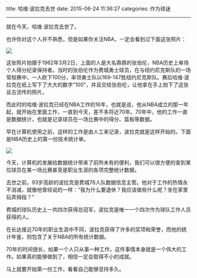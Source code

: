 title: 哈维·波拉克去世
date: 2015-06-24 11:36:27
categories: 作为球迷


---

就在今天，哈维·波拉克去世了。

<!--more-->


也许你对这个人并不熟悉，但是如果你关注NBA，一定会看到过下面这张照片：

![][1]

这张照片拍摄于1962年3月2日，上面的人是大名鼎鼎的张伯伦，NBA历史上单场个人得分纪录保持者。当时的张伯伦作为费城勇士球员，在与纽约尼克斯队的一场常规赛中，一人砍下100分，率领勇士队以169-147胜纽约尼克斯队。赛后哈维·波拉克在纸上写下了大大的数字“100”，并且交给张伯伦，让他拿在手上拍下了这张亘古流传的照片。

而此时的哈维·波拉克已经在NBA工作的16年，也就是说，他从NBA成立的那一年起，就开始在里面工作，一直到今天，差不多将近70年。70年中，他的工作一直是数据统计，也就是记录球员在一场比赛中的得分、篮板等数据。

早在计算机使用之前，这样的工作是由人工来记录，波拉克就是这样开始的。下面是NBA历史上的第一份技术统计单。

![][2]

今天，计算机的发展给数据统计带来了前所未有的便利，我们可以很方便的查到某位球员在某一场比赛甚至是职业生涯的各项完整统计数据。



去世之前，93岁高龄的波拉克是费城76人队数据信息主管。他对于工作的热情永不消减，就像他曾经说的一样：“我为什么要退休？我应该做些什么呢？坐在家里玩弄拇指？”


费城的球队历史上一共四次获得总冠军，波拉克是唯一一个四次作为球队工作人员获得的人。

在长达接近70年的职业生涯中不同，波拉克获得了许多的奖项和荣誉，而他的统计年鉴，则包含了关于NBA的所有统计数据。

70年的时间很长，如果一个人只从事一种工作，这件事情本身就是一个伟大的工作。如果真的能够做到了，相信一定会取得不小的成就。

马上就要开始第一份工作，看看自己能够坚持多久。


  [1]: http://ww1.sinaimg.cn/mw690/aeba7ac3gw1etezaw5p9lj205k070mx3.jpg
  [2]: http://ww1.sinaimg.cn/mw690/aeba7ac3gw1etezoavfzgj208j0faaex.jpg
